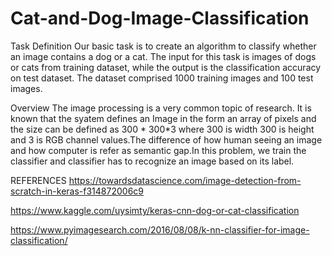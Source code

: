 # Cat-and-Dog-Image-Classification
Task Definition
Our basic task is to create an algorithm to classify whether an image contains a dog or a cat. The input for this task is images of dogs or cats from training dataset, 
while the output is the classification accuracy on test dataset. The dataset comprised 1000 training images and 100 test images.

Overview
The image processing is a very common topic of research. It is known that the syatem defines an Image in the form an array of pixels and the size can be defined as 300 * 300*3 
where 300 is width 300 is height and 3 is RGB channel values.The difference of how human seeing an image and how computer is refer as semantic gap.In this problem, we train 
the classifier and classifier has to recognize an image based on its label.



REFERENCES
https://towardsdatascience.com/image-detection-from-scratch-in-keras-f314872006c9

https://www.kaggle.com/uysimty/keras-cnn-dog-or-cat-classification

https://www.pyimagesearch.com/2016/08/08/k-nn-classifier-for-image-classification/
